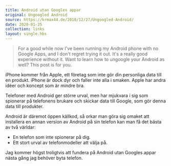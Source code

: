 ```yaml
---
title: Android utan Googles appar
original: Ungoogled Android
source: https://krmax44.de/2018/12/27/Ungoogled-Android/
date: 2020-01-25
collection: links
layout: single.hbs
---
```


> For a good while now I've been running my Android phone with no Google Apps, and I don't regret trying it out. It's a really good experience without it. Want to learn how to ungoogle your Android as well? This post is for you.

iPhone kommer från Apple, ett företag som inte gör din personliga data till en produkt. iPhone är dock dyr och faller inte alla i smaken. Apple har andra idéer och koncept som är mindre bra.

Telefoner med Android ger större urval, men har mjukvara i sig som spionerar på telefonens brukare och skickar data till Google, som gör denna data till produkter.

Android är däremot öppen källkod, så orkar man göra sig omaket att installera en annan version av Android på sin telefon kan man få det bästa av två världar: 

* En telefon som inte spionerar på dig.
* Ett stort urval av telefonmodeller att välja på.

Jag kommer högst troligtvis att fundera på Android utan Googles appar nästa gång jag behöver byta telefon.
